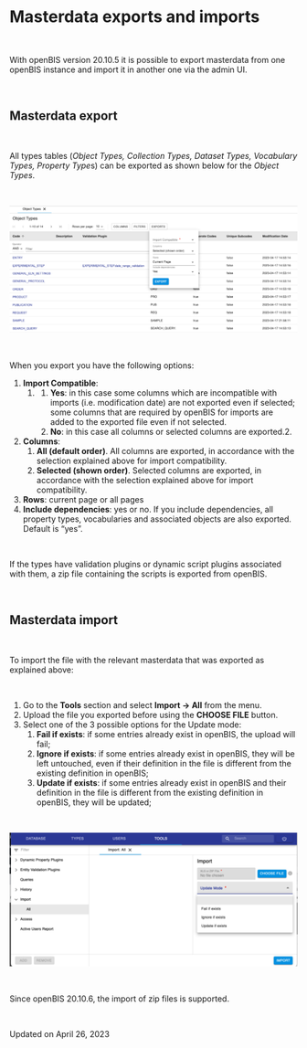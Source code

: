 # Masterdata exports and imports



 

With openBIS version 20.10.5 it is possible to export masterdata from
one openBIS instance and import it in another one via the admin UI.

 

## Masterdata export

 

All types tables (*Object Types, Collection Types, Dataset Types,
Vocabulary Types, Property Type*s) can be exported as shown below for
the *Object Types*.

 

![image info](img/export-table-admin-ui-1024x453.png)

 

When you export you have the following options:

1.  **Import Compatible**:
    1.  1.  **Yes**: in this case some columns which are incompatible
            with imports (i.e. modification date) are not exported even
            if selected; some columns that are required by openBIS for
            imports are added to the exported file even if not selected.
        2.  **No**: in this case all columns or selected columns are
            exported.2.
2.  **Columns**:
    1.  **All (default order)**. All columns are exported, in accordance
        with the selection explained above for import compatibility.
    2.  **Selected (shown order)**. Selected columns are exported, in
        accordance with the selection explained above for import
        compatibility.
3.  **Rows**: current page or all pages
4.  **Include dependencies**: yes or no. If you include dependencies,
    all property types, vocabularies and associated objects are also
    exported. Default is “yes”.

 

If the types have validation plugins or dynamic script plugins
associated with them, a zip file containing the scripts is exported from
openBIS.

 

## Masterdata import

 

To import the file with the relevant masterdata that was exported as
explained above:

 

1.  Go to the **Tools** section and select **Import -&gt; All** from the
    menu.
2.  Upload the file you exported before using the **CHOOSE FILE**
    button.
3.  Select one of the 3 possible options for the Update mode:
    1.  **Fail if exists**: if some entries already exist in openBIS,
        the upload will fail;
    2.  **Ignore if exists**: if some entries already exist in openBIS,
        they will be left untouched, even if their definition in the
        file is different from the existing definition in openBIS;
    3.  **Update if exists**: if some entries already exist in openBIS
        and their definition in the file is different from the existing
        definition in openBIS, they will be updated;

 

![image info](img/import-exported-masterdata-1024x476.png)

 

Since openBIS 20.10.6, the import of zip files is supported.

 

Updated on April 26, 2023
